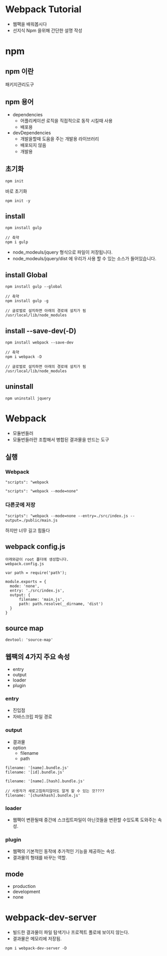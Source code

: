 # Webpack Tutorial
 - 웹팩을 배워봅시다
 - 선지식 Npm 을위해 간단한 설명 작성

# npm 

## npm 이란
패키지관리도구

## npm 용어
 - dependencies
   - 어플리케이션 로직을 직접적으로 동작 시킬때 사용
   - 배포용
 - devDependencies
   - 개발을할때 도움을 주는 개발용 라이브러리
   - 배포되지 않음
   - 개발용

## 초기화
```
npm init
```
바로 초기화
```
npm init -y
```

## install
```
npm install gulp

// 축약
npm i gulp
```
 - node_modeuls/jquery 형식으로 파일이 저장됩니다.
 - node_modeuls/jquery/dist 에 우리가 사용 할 수 있는 소스가 들어있습니다.


## install Global
```
npm install gulp --global

// 축약
npm install gulp -g
```
```
// 글로벌로 설치하면 아래의 경로에 설치가 됨
/usr/local/lib/node_modules
```
## install --save-dev(-D)
```
npm install webpack --save-dev 

// 축약
npm i webpack -D
```
```
// 글로벌로 설치하면 아래의 경로에 설치가 됨
/usr/local/lib/node_modules
```

## uninstall
```
npm uninstall jquery
```


# Webpack
 - 모듈번들러
 - 모듈번들러란 조합해서 병합된 결과물을 만드는 도구

## 실행
 ### Webpack
 ```
"scripts": "webpack
 ```
 ```
"scripts": "webpack --mode=none"
 ```

 ### 다른곳에 저장
 ```
 "scripts": "webpack --mode=none --entry=./src/index.js --output=./public/main.js
 ```
 하지만 너무 길고 힘들다

## webpack config.js
```
아래와같이 root 폴더에 생성합니다.
webpack.config.js
```

```
var path = require('path');

module.exports = {
  mode: 'none',
  entry: './src/index.js',
  output: {
      filename: 'main.js',
      path: path.resolve(__dirname, 'dist')
  }
}
```

## source map
```
devtool: 'source-map'
```

## 웹팩의 4가지 주요 속성
- entry
- output
- loader
- plugin


### entry
  - 진입점
  - 자바스크립 파일 경로


### output
  - 결과물
  - option
    - filename
    - path
  ```
  filename: '[name].bundle.js'
  filename: '[id].bundle.js'

  filename: '[name].[hash].bundle.js'

  // 사용자가 새로고침하지않아도 알게 할 수 있는 것????
  filename: '[chunkhash].bundle.js'

  ```
### loader
  - 웹팩이 변환될때 중간에 스크립트파일이 아닌것들을 변환할 수있도록 도와주는 속성.

### plugin
  - 웹팩의 기본적인 동작에 추가적인 기능을 제공하는 속성.
  - 결과물의 형태를 바꾸는 역할.

## mode
  - production
  - development
  - none


# webpack-dev-server
  - 빌드한 결과물이 파일 탐색기나 프로젝트 폴로에 보이지 않는다.
  - 결과물은 메모리에 저장됨.

  ```
  npm i webpack-dev-server -D
  ```